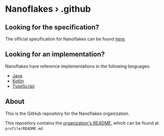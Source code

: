 # Nanoflakes › .github

## Looking for the specification?

The official specification for Nanoflakes can be found [here](https://github.com/nanoflakes/spec).

## Looking for an implementation?

Nanoflakes have reference implementations in the following languages:

* [Java](https://github.com/nanoflakes/nanoflakes-java)
* [Kotlin](https://github.com/nanoflakes/nanoflakes-kotlin)
* [TypeScript](https://github.com/nanoflakes/nanoflakes-js)

## About

This is the GitHub repository for the Nanoflakes organization.

This repository contains the [organization's README](https://github.com/nanoflakes),
which can be found at `profile/README.md`.
